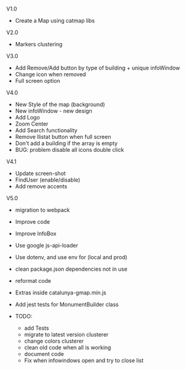V1.0
- Create a Map using catmap libs

V2.0
- Markers clustering

V3.0
- Add Remove/Add button by type of building + unique infoWindow
- Change icon when removed
- Full screen option

V4.0
- New Style of the map (background)
- New infoWindow - new design
- Add Logo
- Zoom Center
- Add Search functionality
- Remove llistat button when full screen
- Don't add a building if the array is empty
- BUG: problem disable all icons double click

V4.1
- Update screen-shot
- FindUser (enable/disable)
- Add remove accents

V5.0
- migration to webpack
- Improve code
- Improve InfoBox
- Use google js-api-loader
- Use dotenv, and use env for (local and prod)
- clean package.json dependencies not in use
- reformat code
- Extras inside catalunya-gmap.min.js
- Add jest tests for MonumentBuilder class

- TODO:
  - add Tests 
  - migrate to latest version clusterer
  - change colors clusterer
  - clean old code when all is working
  - document code
  - Fix when infowindows open and try to close list